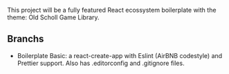 This project will be a fully featured React ecossystem boilerplate with the theme: Old Scholl Game Library.

## Branchs

- Boilerplate Basic: a react-create-app with Eslint (AirBNB codestyle) and Prettier support. Also has .editorconfig and .gitignore files.
